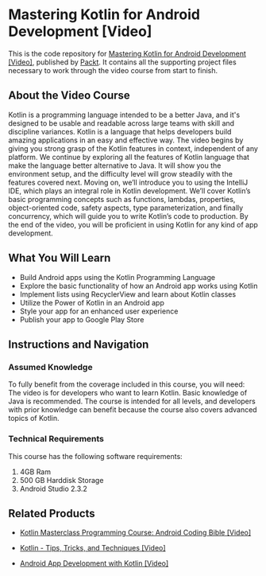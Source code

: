 # Mastering Kotlin for Android Development [Video]
This is the code repository for [Mastering Kotlin for Android Development [Video]](https://www.packtpub.com/application-development/mastering-kotlin-android-development-video?utm_source=github&utm_medium=repository&utm_campaign=9781788474672), published by [Packt](https://www.packtpub.com/?utm_source=github). It contains all the supporting project files necessary to work through the video course from start to finish.
## About the Video Course
Kotlin is a programming language intended to be a better Java, and it's designed to be usable and readable across large teams with skill and discipline variances. Kotlin is a language that helps developers build amazing applications in an easy and effective way. 
The video begins by giving you strong grasp of the Kotlin features in context, independent of any platform. We continue by exploring all the features of Kotlin language that make the language better alternative to Java. It will show you the environment setup, and the difficulty level will grow steadily with the features covered next. 
Moving on, we’ll introduce you to using the IntelliJ IDE, which plays an integral role in Kotlin development. We’ll cover Kotlin’s basic programming concepts such as functions, lambdas, properties, object-oriented code, safety aspects, type parameterization, and finally concurrency, which will guide you to write Kotlin’s code to production. By the end of the video, you will be proficient in using Kotlin for any kind of app development.

<H2>What You Will Learn</H2>
<DIV class=book-info-will-learn-text>
<UL>
<LI>Build Android apps using the Kotlin Programming Language 
<LI>Explore the basic functionality of how an Android app works using Kotlin 
<LI>Implement lists using RecyclerView and learn about Kotlin classes 
<LI>Utilize the Power of Kotlin in an Android app 
<LI>Style your app for an enhanced user experience 
<LI>Publish your app to Google Play Store </LI></UL></DIV>

## Instructions and Navigation
### Assumed Knowledge
To fully benefit from the coverage included in this course, you will need:<br/>
The video is for developers who want to learn Kotlin. Basic knowledge of Java is recommended. The course is intended for all levels, and developers with prior knowledge can benefit because the course also covers advanced topics of Kotlin.
### Technical Requirements
This course has the following software requirements:<br/>
1. 4GB Ram
2. 500 GB Harddisk Storage
3. Android Studio 2.3.2

## Related Products
* [Kotlin Masterclass Programming Course: Android Coding Bible [Video]](https://www.packtpub.com/application-development/kotlin-masterclass-programming-course-android-coding-bible-video?utm_source=github&utm_medium=repository&utm_campaign=9781838644024)

* [Kotlin - Tips, Tricks, and Techniques [Video]](https://www.packtpub.com/application-development/kotlin-tips-tricks-and-techniques-video?utm_source=github&utm_medium=repository&utm_campaign=9781789349641)

* [Android App Development with Kotlin [Video]](https://www.packtpub.com/application-development/android-app-development-kotlin-video?utm_source=github&utm_medium=repository&utm_campaign=9781788993876)

